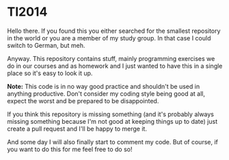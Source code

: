 # TI2014
Hello there. If you found this you either searched for the smallest repository in the world or you are a member of my study group. In that case I could switch to German, but meh.

Anyway. This repository contains stuff, mainly programming exercises we do in our courses and as homework and I just wanted to have this in a single place so it's easy to look it up.

**Note:** This code is in no way good practice and shouldn't be used in anything productive. Don't consider my coding style being good at all, expect the worst and be prepared to be disappointed.

If you think this repository is missing something (and it's probably always missing something because I'm not good at keeping things up to date) just create a pull request and I'll be happy to merge it.

And some day I will also finally start to comment my code. But of course, if you want to do this for me feel free to do so!
